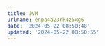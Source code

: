 ```yaml
---
title: JVM
urlname: enpa4a23rk4z5xg6
date: '2024-05-22 08:50:48'
updated: '2024-05-22 08:50:55'
---
```


